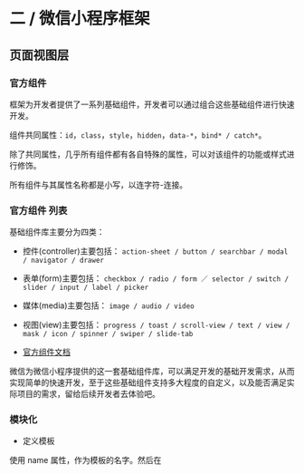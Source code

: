 # 二 / 微信小程序框架

## 页面视图层
### 官方组件

框架为开发者提供了一系列基础组件，开发者可以通过组合这些基础组件进行快速开发。

组件共同属性：`id`，`class`，`style`，`hidden`，`data-*`，`bind* / catch*`。

除了共同属性，几乎所有组件都有各自特殊的属性，可以对该组件的功能或样式进行修饰。

所有组件与其属性名称都是小写，以连字符-连接。

### 官方组件 列表
基础组件库主要分为四类：
* 控件(controller)主要包括：
`action-sheet / button / searchbar / modal / navigator / drawer`

* 表单(form)主要包括：
`checkbox / radio / form ／ selector / switch / slider / input / label / picker`

* 媒体(media)主要包括：
`image / audio / video`

* 视图(view)主要包括：
`progress / toast / scroll-view / text / view / mask / icon / spinner / swiper / slide-tab`

* [官方组件文档](https://mp.weixin.qq.com/debug/wxadoc/dev/component/?t=20161122)

微信为微信小程序提供的这一套基础组件库，可以满足开发的基础开发需求，从而实现简单的快速开发，至于这些基础组件支持多大程度的自定义，以及能否满足实际项目的需求，留给后续开发者去体验吧。

### 模块化

* 定义模板

使用 name 属性，作为模板的名字。然后在<template/>内定义代码片段，如：

```xml
<template name="msgItem">
  <view>
    <text> {{index}}: {{msg}} </text>
    <text> Time: {{time}} </text>
  </view>
</template>
``` 
 	
* 使用模板

使用 is 属性，声明要使用的模板，然后将模板所需要的data传入，如：
 
```xml
<template is="msgItem" data="{{...item}}"/>
``` 

```javascript
Page({
  data: {
    item: {
      index: 0,
      msg: 'this is a template',
      time: '2016-09-15'
    }
  }
})
```

* import 引用

`import` 可以在该文件中使用目标文件定义的 `template`

```xml
<!-- item.wxml -->
<template name="item">
  <text>{{text}}</text>
</template>
``` 

```xml
<!-- index.wxml -->
<import src="item.wxml"/>
<template is="item" data="{{text: 'forbar'}}"/>
``` 

* include 引用

`include` 可以将目标文件除了 `<template/>` 的整个代码引入，相当于是拷贝到 `include` 位置，如：

```xml
<!-- header.wxml -->
<view> header </view>
```

```xml
<!-- footer.wxml -->
<view> footer </view>
```

```xml
<!-- index.wxml -->
<include src="header.wxml"/>
<view> body </view>
<include src="footer.wxml"/>
```
